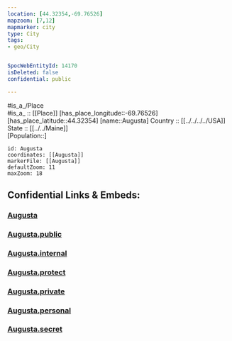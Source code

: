 ```yaml
---
location: [44.32354,-69.76526] 
mapzoom: [7,12] 
mapmarker: city 
type: City
tags:
- geo/City


SpocWebEntityId: 14170
isDeleted: false
confidential: public

---
```

#is_a_/Place  
#is_a_ :: [[Place]] 
[has_place_longitude::-69.76526] 
[has_place_latitude::44.32354] 
[name::Augusta] 
Country :: [[../../../../USA]]  
State :: [[../../Maine]]  
[Population::] 



```leaflet
id: Augusta
coordinates: [[Augusta]] 
markerFile: [[Augusta]] 
defaultZoom: 11 
maxZoom: 18
```


## Confidential Links & Embeds: 

### [Augusta](/_Standards/Earth/Continent/America~North/USA/USA~Eastern/Maine/counties~Maine/Kennebec,County/cities~Kennebec/Augusta.md) 

### [Augusta.public](/_public/Earth/Continent/America~North/USA/USA~Eastern/Maine/counties~Maine/Kennebec,County/cities~Kennebec/Augusta.public.md) 

### [Augusta.internal](/_internal/Earth/Continent/America~North/USA/USA~Eastern/Maine/counties~Maine/Kennebec,County/cities~Kennebec/Augusta.internal.md) 

### [Augusta.protect](/_protect/Earth/Continent/America~North/USA/USA~Eastern/Maine/counties~Maine/Kennebec,County/cities~Kennebec/Augusta.protect.md) 

### [Augusta.private](/_private/Earth/Continent/America~North/USA/USA~Eastern/Maine/counties~Maine/Kennebec,County/cities~Kennebec/Augusta.private.md) 

### [Augusta.personal](/_personal/Earth/Continent/America~North/USA/USA~Eastern/Maine/counties~Maine/Kennebec,County/cities~Kennebec/Augusta.personal.md) 

### [Augusta.secret](/_secret/Earth/Continent/America~North/USA/USA~Eastern/Maine/counties~Maine/Kennebec,County/cities~Kennebec/Augusta.secret.md)

